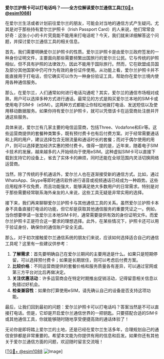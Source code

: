 **爱尔兰护照卡可以打电话吗？——全方位解读爱尔兰通信工具[[TG💪+ @esim1088](https://t.me/s/esim1088)]**

在爱尔兰生活或者计划前往爱尔兰的朋友，可能会对当地的通信方式产生疑问。尤其是对于那些持有爱尔兰护照卡（Irish Passport Card）的人来说，他们常常会好奇：这张小小的卡片究竟能不能用来打电话呢？今天，我们就来详细解答这个问题，并探讨爱尔兰通信工具的相关信息。

首先，我们需要明确爱尔兰护照卡的性质。爱尔兰护照卡是由爱尔兰政府签发的一种身份证明文件，主要面向那些需要频繁出国旅行的爱尔兰公民。它与传统的护照相似，但不具有护照的法律效力，因此不能用于国际旅行。然而，它在欧盟成员国及部分其他国家中仍可作为有效的身份证件使用。从功能上看，爱尔兰护照卡并不能直接用于打电话，但它确实可以作为一种身份验证工具，帮助你在爱尔兰境内使用各种通信服务。

那么，在爱尔兰，人们通常如何进行电话沟通呢？其实，爱尔兰的通信市场相对成熟，用户可以选择多种方式进行通话。最常见的方式是购买爱尔兰本地的SIM卡或使用电子SIM卡（eSIM）。这两种方式都能让你轻松地拨打电话、发送短信以及使用移动数据服务。如果你持有爱尔兰护照卡，就可以凭借该卡在运营商处注册并开通这些服务。

具体来说，爱尔兰有几家主要的电信运营商，包括Three、Vodafone和Eir等。这些运营商提供的套餐种类繁多，既有预付费卡也有后付费方案。对于经常需要通话和上网的用户，建议选择包含无限流量和通话时长的套餐；而对于偶尔使用的用户，则可以选择更加经济实惠的预付费卡。值得一提的是，近年来，随着电子SIM卡技术的发展，越来越多的人开始倾向于使用eSIM。这种虚拟SIM卡可以直接下载到支持它的设备上，省去了实体卡的麻烦，同时还能在全球范围内灵活切换网络运营商。

当然，除了传统的手机通话外，爱尔兰人也在逐渐接受新的通信方式。比如，通过WhatsApp、Skype等即时通讯软件进行语音或视频通话已经成为一种趋势。这些应用程序不仅免费，而且功能强大，能够满足绝大多数用户的日常需求。特别是对于那些需要经常联系海外亲友的人来说，这些工具无疑是非常实用的选择。

接下来，我们再来聊聊爱尔兰护照卡与其他通信工具的关系。虽然爱尔兰护照卡本身不具备直接打电话的功能，但它却是获取其他通信服务的重要凭证之一。例如，当你想要申请一张爱尔兰本地SIM卡时，通常需要提供有效的身份证明文件。而爱尔兰护照卡正是符合这一要求的理想选择。此外，在某些情况下，护照卡还可以用于验证身份，确保你的通信账户安全无虞。

那么，对于初次接触爱尔兰通信系统的朋友们来说，应该如何选择适合自己的通信工具呢？这里有一些建议供参考：

1. **了解需求**：首先要明确自己在爱尔兰期间的主要用途是什么。如果只是短期停留，可以选择预付费卡；如果是长期居住，则可以考虑后付费方案。
2. **比较价格**：不同运营商提供的套餐价格和服务质量各有差异，可以通过官网或第三方平台对比后再做决定。
3. **关注优惠活动**：许多运营商会在特定时期推出促销活动，记得留意相关信息以免错过好机会。
4. **检查兼容性**：如果你打算使用eSIM，请先确认自己的设备是否支持这项功能。

最后，让我们回到最初的问题：爱尔兰护照卡可以打电话吗？答案当然是不可以直接打电话。但是，它却是开启爱尔兰通信世界的一把钥匙。只要搭配合适的SIM卡或其他通信工具，你就能够随时随地享受便捷高效的通话体验了！

无论你是即将踏上爱尔兰的土地，还是已经在爱尔兰生活多年，合理规划自己的通信安排都是非常重要的。希望本文能为你提供有用的信息和启发。如果你还有其他关于爱尔兰通信方面的问题，欢迎随时留言交流哦！

[[TG💪+ @esim1088](https://t.me/s/esim1088) ![Image](https://i.postimg.cc/4NQfJmqS/Snipaste-2025-05-13-00-14-12.png)]